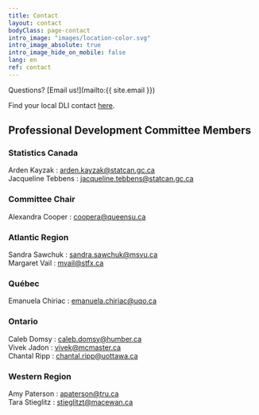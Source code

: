 ```yaml
---
title: Contact
layout: contact
bodyClass: page-contact
intro_image: "images/location-color.svg"
intro_image_absolute: true
intro_image_hide_on_mobile: false
lang: en
ref: contact
---
```


Questions? [Email us!](mailto:{{ site.email }})

Find your local DLI contact [here](https://www.statcan.gc.ca/eng/microdata/dli/community).

## Professional Development Committee Members

### Statistics Canada

Arden Kayzak : <arden.kayzak@statcan.gc.ca>  
Jacqueline Tebbens : <jacqueline.tebbens@statcan.gc.ca>

### Committee Chair

Alexandra Cooper : <coopera@queensu.ca>

### Atlantic Region

Sandra Sawchuk : <sandra.sawchuk@msvu.ca>  
Margaret Vail : <mvail@stfx.ca>  

### Québec

Emanuela Chiriac : <emanuela.chiriac@uqo.ca>   

### Ontario

Caleb Domsy : <caleb.domsy@humber.ca>  
Vivek Jadon : <vivek@mcmaster.ca>  
Chantal Ripp : <chantal.ripp@uottawa.ca>   

### Western Region

Amy Paterson : <apaterson@tru.ca>  
Tara Stieglitz : <stieglitzt@macewan.ca>  
